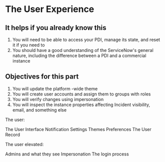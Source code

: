 # The User Experience

## It helps if you already know this

1. You will need to be able to access your PDI, manage its state, and reset it if you need to
2. You should have a good understanding of the ServiceNow's general nature, including the difference between a PDI and a commercial instance

## Objectives for this part

1. You will update the platform -wide theme
2. You will create user accounts and assign them to groups with roles
3. You will verify changes using impersonation
4. You will inspect the instance properties affecting Incident visibility, email, and something else



The  user:

The User Interface
Notification Settings
Themes
Preferences
The User Record

The user elevated:

Admins and what they see
Impersonation
The login process